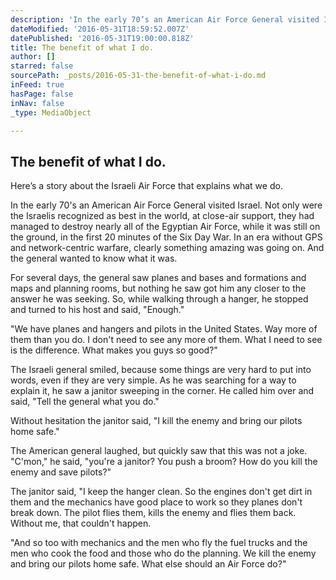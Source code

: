 ```yaml
---
description: 'In the early 70’s an American Air Force General visited Israel. Not only were the Israelis recognized as best in the world, at close-air support, they had managed to destroy nearly all of the Egyptian Air Force, while it was still on the ground, in the first 20 minutes of the Six Day War. In an era without GPS and network-centric warfare, clearly something amazing was going on. And the general wanted to know what it was.'
dateModified: '2016-05-31T18:59:52.007Z'
datePublished: '2016-05-31T19:00:00.818Z'
title: The benefit of what I do.
author: []
starred: false
sourcePath: _posts/2016-05-31-the-benefit-of-what-i-do.md
inFeed: true
hasPage: false
inNav: false
_type: MediaObject

---
```

<article style=""><h1>The benefit of what I do.</h1><p>Here’s a story about the Israeli Air Force that explains what we do. </p></article>

In the early 70's an American Air Force General visited Israel. Not only were the Israelis recognized as best in the world, at close-air support, they had managed to destroy nearly all of the Egyptian Air Force, while it was still on the ground, in the first 20 minutes of the Six Day War. In an era without GPS and network-centric warfare, clearly something amazing was going on. And the general wanted to know what it was.

For several days, the general saw planes and bases and formations and maps and planning rooms, but nothing he saw got him any closer to the answer he was seeking. So, while walking through a hanger, he stopped and turned to his host and said, "Enough."

"We have planes and hangers and pilots in the United States. Way more of them than you do. I don't need to see any more of them. What I need to see is the difference. What makes you guys so good?"

The Israeli general smiled, because some things are very hard to put into words, even if they are very simple. As he was searching for a way to explain it, he saw a janitor sweeping in the corner. He called him over and said, "Tell the general what you do."

Without hesitation the janitor said, "I kill the enemy and bring our pilots home safe."

The American general laughed, but quickly saw that this was not a joke. "C'mon," he said, "you're a janitor? You push a broom? How do you kill the enemy and save pilots?"

The janitor said, "I keep the hanger clean. So the engines don't get dirt in them and the mechanics have good place to work so they planes don't break down. The pilot flies them, kills the enemy and flies them back. Without me, that couldn't happen.

"And so too with mechanics and the men who fly the fuel trucks and the men who cook the food and those who do the planning. We kill the enemy and bring our pilots home safe. What else should an Air Force do?"